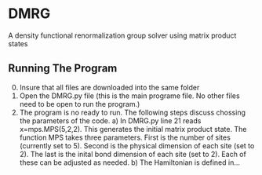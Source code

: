 # DMRG
A density functional renormalization group solver using matrix product states

## Running The Program
0) Insure that all files are downloaded into the same folder
1) Open the DMRG.py file (this is the main programe file.  No other files need to be open to run the program.)
3) The program is no ready to run.  The following steps discuss chossing the parameters of the code.
      a) In DMRG.py line 21 reads x=mps.MPS(5,2,2).  This generates the initial matrix product state.  The function MPS takes three 
         parameters.  First is the number of sites (currently set to 5).  Second is the physical dimension of each site (set to 2). 
         The last is the inital bond dimension of each site (set to 2).  Each of these can be adjusted as needed.
      b) The Hamiltonian is defined in...   
